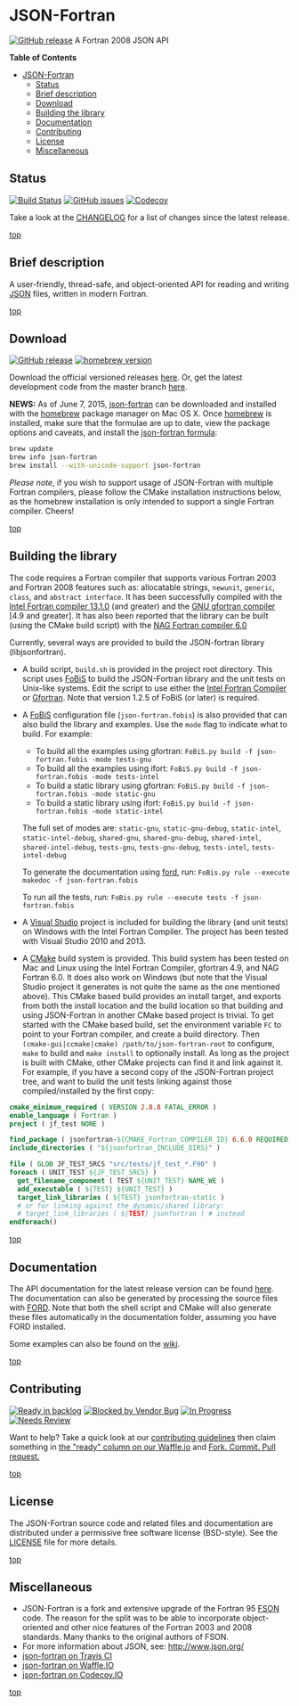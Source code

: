 JSON-Fortran
============

[![GitHub release](https://img.shields.io/github/release/jacobwilliams/json-fortran.svg?style=plastic)](https://github.com/jacobwilliams/json-fortran/releases/latest)
A Fortran 2008 JSON API

<!-- markdown-toc start - Don't edit this section. Run M-x markdown-toc/generate-toc again -->
**Table of Contents**

- [JSON-Fortran](#json-fortran)
    - [Status](#status)
    - [Brief description](#brief-description)
    - [Download](#download)
    - [Building the library](#building-the-library)
    - [Documentation](#documentation)
    - [Contributing](#contributing)
    - [License](#license)
    - [Miscellaneous](#miscellaneous)

<!-- markdown-toc end -->

Status
------
[![Build Status](https://img.shields.io/travis/jacobwilliams/json-fortran/master.svg?style=plastic)](https://travis-ci.org/jacobwilliams/json-fortran)
[![GitHub issues](https://img.shields.io/github/issues/jacobwilliams/json-fortran.png?style=plastic)](https://github.com/jacobwilliams/json-fortran/issues)
[![Codecov](https://codecov.io/gh/jacobwilliams/json-fortran/branch/master/graph/badge.svg)](https://codecov.io/gh/jacobwilliams/json-fortran)

Take a look at the
[CHANGELOG](https://github.com/jacobwilliams/json-fortran/blob/master/CHANGELOG.md#unreleased)
for a list of changes since the latest release.

[top](#json-fortran)

Brief description
---------------

A user-friendly, thread-safe, and object-oriented API for reading and writing [JSON](http://json.org) files, written in modern Fortran.

[top](#json-fortran)

Download
--------------------

[![GitHub release](https://img.shields.io/github/release/jacobwilliams/json-fortran.svg?style=plastic)](https://github.com/jacobwilliams/json-fortran/releases)
[![homebrew version](https://img.shields.io/homebrew/v/json-fortran.svg?style=plastic)](http://braumeister.org/formula/json-fortran)

Download the official versioned releases
[here](https://github.com/jacobwilliams/json-fortran/releases/latest).
Or, get the latest development code from the master branch
[here](https://github.com/jacobwilliams/json-fortran.git).

__NEWS:__ As of June 7, 2015,
[json-fortran](https://github.com/jacobwilliams/json-fortran) can be
downloaded and installed with the [homebrew](http://brew.sh) package
manager on Mac OS X. Once [homebrew](http://brew.sh) is installed,
make sure that the formulae are up to date, view the package options
and caveats, and install the
[json-fortran formula](http://braumeister.org/formula/json-fortran):

```bash
brew update
brew info json-fortran
brew install --with-unicode-support json-fortran
```

_Please note_, if you wish to support usage of JSON-Fortran with
multiple Fortran compilers, please follow the CMake installation
instructions below, as the homebrew installation is only intended to
support a single Fortran compiler. Cheers!

[top](#json-fortran)

Building the library
--------------------

The code requires a Fortran compiler that supports
various Fortran 2003 and Fortran 2008 features such as: allocatable
strings, `newunit`, `generic`, `class`, and `abstract interface`.
It has been successfully compiled with the [Intel Fortran compiler
13.1.0](https://software.intel.com/en-us/articles/non-commercial-software-development) (and greater) and the [GNU gfortran
compiler](http://gcc.gnu.org/wiki/GFortran) [4.9 and greater]. It has also
been reported that the library can be built (using the CMake build
script) with the [NAG Fortran compiler 6.0](http://www.nag.com/nagware/NP/NP_desc.asp)

Currently, several ways are provided to build the JSON-fortran library
(libjsonfortran).

* A build script, `build.sh` is provided in the project root directory. This script uses [FoBiS](https://github.com/szaghi/FoBiS) to build the JSON-Fortran library and the unit tests on Unix-like systems.  Edit the script to use either the [Intel Fortran Compiler](https://software.intel.com/en-us/fortran-compilers) or [Gfortran](https://gcc.gnu.org/wiki/GFortran).  Note that version 1.2.5 of FoBiS (or later) is required.

* A [FoBiS](https://github.com/szaghi/FoBiS) configuration file (`json-fortran.fobis`) is also provided that can also build the library and examples. Use the `mode` flag to indicate what to build. For example:

  * To build all the examples using gfortran: `FoBiS.py build -f json-fortran.fobis -mode tests-gnu`
  * To build all the examples using ifort: `FoBiS.py build -f json-fortran.fobis -mode tests-intel`
  * To build a static library using gfortran: `FoBiS.py build -f json-fortran.fobis -mode static-gnu`
  * To build a static library using ifort: `FoBiS.py build -f json-fortran.fobis -mode static-intel`

  The full set of modes are: `static-gnu`, `static-gnu-debug`, `static-intel`, `static-intel-debug`, `shared-gnu`, `shared-gnu-debug`, `shared-intel`, `shared-intel-debug`, `tests-gnu`, `tests-gnu-debug`, `tests-intel`, `tests-intel-debug`

  To generate the documentation using [ford](https://github.com/cmacmackin/ford), run: ```FoBis.py rule --execute makedoc -f json-fortran.fobis```

  To run all the tests, run: ```FoBis.py rule --execute tests -f json-fortran.fobis```

* A [Visual Studio](https://www.visualstudio.com) project is included for building the library (and unit tests) on Windows with the Intel Fortran Compiler.  The project has been tested with Visual Studio 2010 and 2013.

* A [CMake](http://www.cmake.org) build
system is provided. This build system has been tested on Mac and Linux
using the Intel Fortran Compiler, gfortran 4.9, and NAG Fortran 6.0. It does also work on Windows (but note that the Visual Studio project it generates is not quite the same as the one mentioned above). This CMake based build provides an install target,
and exports from both the install location and the build location so
that building and using JSON-Fortran in another CMake based project is
trivial. To get started with the CMake based build, set the
environment variable `FC` to point to your Fortran compiler, and
create a build directory. Then `(cmake-gui|ccmake|cmake)
/path/to/json-fortran-root` to configure, `make` to build and `make
install` to optionally install. As long as the project is built with
CMake, other CMake projects can find it and link against it. For example,
if you have a second copy of the JSON-Fortran project tree, and want to build the unit tests
linking against those compiled/installed by the first copy:

```CMake
cmake_minimum_required ( VERSION 2.8.8 FATAL_ERROR )
enable_language ( Fortran )
project ( jf_test NONE )

find_package ( jsonfortran-${CMAKE_Fortran_COMPILER_ID} 6.6.0 REQUIRED )
include_directories ( "${jsonfortran_INCLUDE_DIRS}" )

file ( GLOB JF_TEST_SRCS "src/tests/jf_test_*.F90" )
foreach ( UNIT_TEST ${JF_TEST_SRCS} )
  get_filename_component ( TEST ${UNIT_TEST} NAME_WE )
  add_executable ( ${TEST} ${UNIT_TEST} )
  target_link_libraries ( ${TEST} jsonfortran-static )
  # or for linking against the dynamic/shared library:
  # target_link_libraries ( ${TEST} jsonfortran ) # instead
endforeach()
```

[top](#json-fortran)

Documentation
--------------

The API documentation for the latest release version can be found
[here](http://jacobwilliams.github.io/json-fortran/).  The
documentation can also be generated by processing the source files
with [FORD](https://github.com/cmacmackin/ford).  Note that both the
shell script and CMake will also generate these files automatically in the documentation folder, assuming you have FORD installed.

Some examples can also be found on the [wiki](https://github.com/jacobwilliams/json-fortran/wiki/Example-Usage).

[top](#json-fortran)

Contributing
------------

[![Ready in backlog](https://badge.waffle.io/jacobwilliams/json-fortran.png?label=Ready&title=Ready)](https://github.com/jacobwilliams/json-fortran/blob/master/.github/CONTRIBUTING.md)
[![Blocked by Vendor Bug](https://badge.waffle.io/jacobwilliams/json-fortran.png?label=vendor%20bug&title=Blocked%20by%20Vendor%20Bug)](https://waffle.io/jacobwilliams/json-fortran)
[![In Progress](https://badge.waffle.io/jacobwilliams/json-fortran.png?label=In%20Progress&title=In%20Progress)](https://waffle.io/jacobwilliams/json-fortran)
[![Needs Review](https://badge.waffle.io/jacobwilliams/json-fortran.png?label=Needs%20Review&title=Needs%20Review)](https://waffle.io/jacobwilliams/json-fortran)

Want to help?  Take a quick look at our [contributing guidelines](https://github.com/jacobwilliams/json-fortran/blob/master/.github/CONTRIBUTING.md) then claim something in [the "ready" column on our Waffle.io](https://waffle.io/jacobwilliams/json-fortran) and [Fork. Commit. Pull request.](https://help.github.com/articles/fork-a-repo/)

[top](#json-fortran)

License
--------
The JSON-Fortran source code and related files and documentation are distributed under a permissive free software license (BSD-style).  See the [LICENSE](https://raw.githubusercontent.com/jacobwilliams/json-fortran/master/LICENSE) file for more details.

[top](#json-fortran)

Miscellaneous
---------------

* JSON-Fortran is a fork and extensive upgrade of the Fortran 95 [FSON](https://github.com/josephalevin/fson) code. The reason for the split was to be able to incorporate object-oriented and other nice features of the Fortran 2003 and 2008 standards.  Many thanks to the original authors of FSON.
* For more information about JSON, see: <http://www.json.org/>
* [json-fortran on Travis CI](https://travis-ci.org/jacobwilliams/json-fortran)
* [json-fortran on Waffle.IO](https://waffle.io/jacobwilliams/json-fortran)
* [json-fortran on Codecov.IO](https://codecov.io/gh/jacobwilliams/json-fortran)

[top](#json-fortran)
